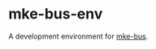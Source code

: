 # mke-bus-env

A development environment for [mke-bus][mke-bus].

[mke-bus]: https://github.com/christophercliff/mke-bus
